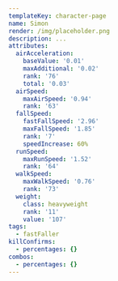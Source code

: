 ```yaml
---
templateKey: character-page
name: Simon
render: /img/placeholder.png
description: ...
attributes:
  airAcceleration:
    baseValue: '0.01'
    maxAdditional: '0.02'
    rank: '76'
    total: '0.03'
  airSpeed:
    maxAirSpeed: '0.94'
    rank: '63'
  fallSpeed:
    fastFallSpeed: '2.96'
    maxFallSpeed: '1.85'
    rank: '7'
    speedIncrease: 60%
  runSpeed:
    maxRunSpeed: '1.52'
    rank: '64'
  walkSpeed:
    maxWalkSpeed: '0.76'
    rank: '73'
  weight:
    class: heavyweight
    rank: '11'
    value: '107'
tags:
  - fastFaller
killConfirms:
  - percentages: {}
combos:
  - percentages: {}
---
```


